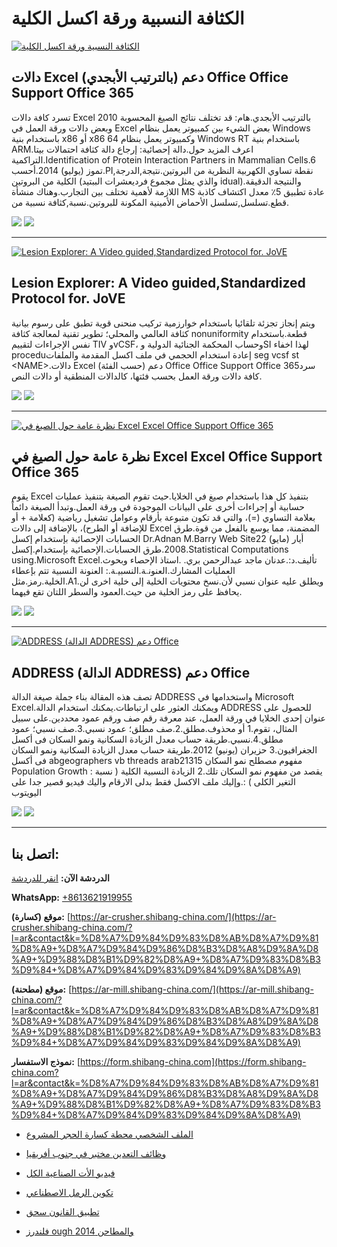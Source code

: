 # الكثافة النسبية ورقة اكسل الكلية

<a href="https://swt.shibang-china.com/?l=ar&img&k=%D8%A7%D9%84%D9%83%D8%AB%D8%A7%D9%81%D8%A9+%D8%A7%D9%84%D9%86%D8%B3%D8%A8%D9%8A%D8%A9+%D9%88%D8%B1%D9%82%D8%A9+%D8%A7%D9%83%D8%B3%D9%84+%D8%A7%D9%84%D9%83%D9%84%D9%8A%D8%A9" target="_blank">![الكثافة النسبية ورقة اكسل الكلية](http://static.shibang-china.com/all-800x300/1514.jpg)</a>

## دالات Excel (بالترتيب الأبجدي) دعم Office Office Support Office 365
تسرد كافة دالات Excel 2010 بالترتيب الأبجدي.هام: قد تختلف نتائج الصيغ المحسوبة وبعض دالات ورقة العمل في Excel بعض الشيء بين كمبيوتر يعمل بنظام Windows باستخدام بنية x86 أو x86 64 وكمبيوتر يعمل بنظام Windows RT باستخدام بنية ARM.اعرف المزيد حول.دالة إحصائية: إرجاع دالة كثافة احتمالات بيتا التراكمية.Identification of Protein Interaction Partners in Mammalian Cells.6 تموز (يوليو) 2014.أحسب.PI,نقطة تساوي الكهربية النظرية من البروتين.نتيجة,الدرجة الكلية من البروتين (والذي يمثل مجموع فرديعشرات الببتيد idual).والنتيجة الدقيقة اللازمة لأهمية تختلف بين التجارب.وهناك منشأة MS عادة تطبيق 5٪ معدل اكتشاف كاذبة قطع.تسلسل,تسلسل الأحماض الأمينية المكونة للبروتين.نسبة,كثافة نسبية من.


<a href="https://whatsapp.shibangsoft.com/WhatsApp.php" target="_blank" title="WhatsApp">![](http://static.shibang-china.com/icon/whatsapp.png)</a> <a href="https://swt.shibang-china.com/?l=ar&icon&k=%D8%A7%D9%84%D9%83%D8%AB%D8%A7%D9%81%D8%A9+%D8%A7%D9%84%D9%86%D8%B3%D8%A8%D9%8A%D8%A9+%D9%88%D8%B1%D9%82%D8%A9+%D8%A7%D9%83%D8%B3%D9%84+%D8%A7%D9%84%D9%83%D9%84%D9%8A%D8%A9" target="_blank">![](http://static.shibang-china.com/icon/chat-ar.png)</a>

---

<a href="https://swt.shibang-china.com/?l=ar&img&k=%D8%A7%D9%84%D9%83%D8%AB%D8%A7%D9%81%D8%A9+%D8%A7%D9%84%D9%86%D8%B3%D8%A8%D9%8A%D8%A9+%D9%88%D8%B1%D9%82%D8%A9+%D8%A7%D9%83%D8%B3%D9%84+%D8%A7%D9%84%D9%83%D9%84%D9%8A%D8%A9" target="_blank">![Lesion Explorer: A Video guided,Standardized Protocol for. JoVE](http://static.shibang-china.com/all-800x300/1193.jpg)</a>

## Lesion Explorer: A Video guided,Standardized Protocol for. JoVE
ويتم إنجاز تجزئة تلقائيا باستخدام خوارزمية تركيب منحنى قوية تطبق على رسوم بيانية كثافة العالمي والمحلي؛ تطوير تقنية لمعالجة كثافة nonuniformity قطعة.باستخدام نفس الإجراءات لتقييم TIV وvCSF، وحساب المحكمة الجنائية الدولية وSI لهذا اخفاء proceduإعادة استخدام الحجمي في ملف اكسل المقدمة والملفات seg vcsf st &lt;NAME&gt;.دالات Excel (حسب الفئة) دعم Office Office Support Office 365سرد كافة دالات ورقة العمل بحسب فئتها، كالدالات المنطقية أو دالات النص.


<a href="https://whatsapp.shibangsoft.com/WhatsApp.php" target="_blank" title="WhatsApp">![](http://static.shibang-china.com/icon/whatsapp.png)</a> <a href="https://swt.shibang-china.com/?l=ar&icon&k=%D8%A7%D9%84%D9%83%D8%AB%D8%A7%D9%81%D8%A9+%D8%A7%D9%84%D9%86%D8%B3%D8%A8%D9%8A%D8%A9+%D9%88%D8%B1%D9%82%D8%A9+%D8%A7%D9%83%D8%B3%D9%84+%D8%A7%D9%84%D9%83%D9%84%D9%8A%D8%A9" target="_blank">![](http://static.shibang-china.com/icon/chat-ar.png)</a>

---

<a href="https://swt.shibang-china.com/?l=ar&img&k=%D8%A7%D9%84%D9%83%D8%AB%D8%A7%D9%81%D8%A9+%D8%A7%D9%84%D9%86%D8%B3%D8%A8%D9%8A%D8%A9+%D9%88%D8%B1%D9%82%D8%A9+%D8%A7%D9%83%D8%B3%D9%84+%D8%A7%D9%84%D9%83%D9%84%D9%8A%D8%A9" target="_blank">![نظرة عامة حول الصيغ في Excel Excel Office Support Office 365](http://static.shibang-china.com/all-800x300/459.jpg)</a>

## نظرة عامة حول الصيغ في Excel Excel Office Support Office 365
يقوم Excel بتنفيذ كل هذا باستخدام صيغ في الخلايا.حيث تقوم الصيغة بتنفيذ عمليات حسابية أو إجراءات أخرى على البيانات الموجودة في ورقة العمل.وتبدأ الصيغة دائماً بعلامة التساوي (=)، والتي قد تكون متبوعة بأرقام وعوامل تشغيل رياضية (كعلامة + أو للإضافة أو الطرح)، بالإضافة إلى دالات Excel المضمنة، مما يوسع بالفعل من قوة.ﻃﺮﻕ ﺍﻟﺤﺴﺎﺑﺎﺕ ﺍﻹﺣﺼﺎﺋﻴﺔ ﺑﺈﺳﺘﺨﺪﺍﻡ ﺇﻛﺴﻞ Dr.Adnan M.Barry Web Site22 أيار (مايو) 2008.ﻃﺮﻕ ﺍﻟﺤﺴﺎﺑﺎﺕ.ﺍﻹﺣﺼﺎﺋﻴﺔ ﺑﺈﺳﺘﺨﺪﺍﻡ.ﺇﻛﺴﻞ.Statistical Computations using.Microsoft Excel.ﺗﺄﻟﻴﻒ.ﺩ:.ﻋﺪﻧﺎﻥ ﻣﺎﺟﺪ ﻋﺒﺪﺍﻟﺮﺣﻤﻦ ﺑﺮﻱ. .ﺍﺳﺘﺎﺫ ﺍﻹﺣﺼﺎﺀ ﻭﺑﺤﻮﺙ ﺍﻟﻌﻤﻠﻴﺎﺕ ﺍﻟﻤﺸﺎﺭﻙ.اﻟﻌﻨﻮﻧ.ﺔ.اﻟﻨﺴﺒﻴ.ﺔ.: اﻟﻌﻨﻮﻧﺔ اﻟﻨﺴﺒﻴﺔ ﺗﺘﻢ ﺑﺈﻋﻄﺎء اﻟﺨﻠﻴﺔ.رﻣﺰ.ﻣﺜﻞ.A1.وﻳﻄﻠﻖ ﻋﻠﻴﻪ ﻋﻨﻮان ﻧﺴﺒﻲ ﻷن.ﻧﺴﺦ ﻣﺤﺘﻮﻳﺎت اﻟﺨﻠﻴﺔ إﻟﻰ ﺧﻠﻴﺔ اﺧﺮى ﻟﻦ ﻳﺤﺎﻓﻆ ﻋﻠﻰ رﻣﺰ اﻟﺨﻠﻴﺔ ﻣﻦ ﺣﻴﺚ.اﻟﻌﻤﻮد واﻟﺴﻄﺮ اﻟﻠﺘﺎن ﺗﻘﻊ ﻓﻴﻬﻤﺎ.


<a href="https://whatsapp.shibangsoft.com/WhatsApp.php" target="_blank" title="WhatsApp">![](http://static.shibang-china.com/icon/whatsapp.png)</a> <a href="https://swt.shibang-china.com/?l=ar&icon&k=%D8%A7%D9%84%D9%83%D8%AB%D8%A7%D9%81%D8%A9+%D8%A7%D9%84%D9%86%D8%B3%D8%A8%D9%8A%D8%A9+%D9%88%D8%B1%D9%82%D8%A9+%D8%A7%D9%83%D8%B3%D9%84+%D8%A7%D9%84%D9%83%D9%84%D9%8A%D8%A9" target="_blank">![](http://static.shibang-china.com/icon/chat-ar.png)</a>

---

<a href="https://swt.shibang-china.com/?l=ar&img&k=%D8%A7%D9%84%D9%83%D8%AB%D8%A7%D9%81%D8%A9+%D8%A7%D9%84%D9%86%D8%B3%D8%A8%D9%8A%D8%A9+%D9%88%D8%B1%D9%82%D8%A9+%D8%A7%D9%83%D8%B3%D9%84+%D8%A7%D9%84%D9%83%D9%84%D9%8A%D8%A9" target="_blank">![ADDRESS (الدالة ADDRESS) دعم Office](http://static.shibang-china.com/all-800x300/265.jpg)</a>

## ADDRESS (الدالة ADDRESS) دعم Office
تصف هذه المقالة بناء جملة صيغة الدالة ADDRESS واستخدامها في Microsoft Excel.ويمكنك العثور على ارتباطات.يمكنك استخدام الدالة ADDRESS للحصول على عنوان إحدى الخلايا في ورقة العمل، عند معرفة رقم صف ورقم عمود محددين.على سبيل المثال، تقوم.1 أو محذوف.مطلق.2.صف مطلق؛ عمود نسبي.3.صف نسبي؛ عمود مطلق.4.نسبي.طريقة حساب معدل الزيادة السكانية ونمو السكان فى أكسل الجغرافيون.3 حزيران (يونيو) 2012.طريقة حساب معدل الزيادة السكانية ونمو السكان فى أكسل abgeographers vb threads arab21315 مفهوم مصطلح نمو السكان Population Growth : يقصد من مفهوم نمو السكان تلك.2 الزيادة النسبية الكلية ( نسبة التغير الكلى ) :.وإليك ملف الاكسل فقط بدلى الارقام واليك فيديو قصير جدا على اليويتوب


<a href="https://whatsapp.shibangsoft.com/WhatsApp.php" target="_blank" title="WhatsApp">![](http://static.shibang-china.com/icon/whatsapp.png)</a> <a href="https://swt.shibang-china.com/?l=ar&icon&k=%D8%A7%D9%84%D9%83%D8%AB%D8%A7%D9%81%D8%A9+%D8%A7%D9%84%D9%86%D8%B3%D8%A8%D9%8A%D8%A9+%D9%88%D8%B1%D9%82%D8%A9+%D8%A7%D9%83%D8%B3%D9%84+%D8%A7%D9%84%D9%83%D9%84%D9%8A%D8%A9" target="_blank">![](http://static.shibang-china.com/icon/chat-ar.png)</a>

---
## اتصل بنا:

**الدردشة الآن:** [انقر للدردشة](https://swt.shibang-china.com?l=ar&contact&k=%D8%A7%D9%84%D9%83%D8%AB%D8%A7%D9%81%D8%A9+%D8%A7%D9%84%D9%86%D8%B3%D8%A8%D9%8A%D8%A9+%D9%88%D8%B1%D9%82%D8%A9+%D8%A7%D9%83%D8%B3%D9%84+%D8%A7%D9%84%D9%83%D9%84%D9%8A%D8%A9)

**WhatsApp:**  [+8613621919955](https://whatsapp.shibangsoft.com/WhatsApp.php)

**موقع (كسارة):** [https://ar-crusher.shibang-china.com/](https://ar-crusher.shibang-china.com/?l=ar&contact&k=%D8%A7%D9%84%D9%83%D8%AB%D8%A7%D9%81%D8%A9+%D8%A7%D9%84%D9%86%D8%B3%D8%A8%D9%8A%D8%A9+%D9%88%D8%B1%D9%82%D8%A9+%D8%A7%D9%83%D8%B3%D9%84+%D8%A7%D9%84%D9%83%D9%84%D9%8A%D8%A9)

**موقع (مطحنة):** [https://ar-mill.shibang-china.com/](https://ar-mill.shibang-china.com/?l=ar&contact&k=%D8%A7%D9%84%D9%83%D8%AB%D8%A7%D9%81%D8%A9+%D8%A7%D9%84%D9%86%D8%B3%D8%A8%D9%8A%D8%A9+%D9%88%D8%B1%D9%82%D8%A9+%D8%A7%D9%83%D8%B3%D9%84+%D8%A7%D9%84%D9%83%D9%84%D9%8A%D8%A9)

**نموذج الاستفسار:** [https://form.shibang-china.com](https://form.shibang-china.com?l=ar&contact&k=%D8%A7%D9%84%D9%83%D8%AB%D8%A7%D9%81%D8%A9+%D8%A7%D9%84%D9%86%D8%B3%D8%A8%D9%8A%D8%A9+%D9%88%D8%B1%D9%82%D8%A9+%D8%A7%D9%83%D8%B3%D9%84+%D8%A7%D9%84%D9%83%D9%84%D9%8A%D8%A9)

* [الملف الشخصي محطة كسارة الحجر المشروع](../25/%D8%A7%D9%84%D9%85%D9%84%D9%81%20%D8%A7%D9%84%D8%B4%D8%AE%D8%B5%D9%8A%20%D9%85%D8%AD%D8%B7%D8%A9%20%D9%83%D8%B3%D8%A7%D8%B1%D8%A9%20%D8%A7%D9%84%D8%AD%D8%AC%D8%B1%20%D8%A7%D9%84%D9%85%D8%B4%D8%B1%D9%88%D8%B9.md)

* [وظائف التعدين مختبر في جنوب أفريقيا](../25/%D9%88%D8%B8%D8%A7%D8%A6%D9%81%20%D8%A7%D9%84%D8%AA%D8%B9%D8%AF%D9%8A%D9%86%20%D9%85%D8%AE%D8%AA%D8%A8%D8%B1%20%D9%81%D9%8A%20%D8%AC%D9%86%D9%88%D8%A8%20%D8%A3%D9%81%D8%B1%D9%8A%D9%82%D9%8A%D8%A7.md)

* [فيديو الأت الصناعية الكل](../22/%D9%81%D9%8A%D8%AF%D9%8A%D9%88%20%D8%A7%D9%84%D8%A3%D8%AA%20%D8%A7%D9%84%D8%B5%D9%86%D8%A7%D8%B9%D9%8A%D8%A9%20%D8%A7%D9%84%D9%83%D9%84.md)

* [تكوين الرمل الاصطناعي](../23/%D8%AA%D9%83%D9%88%D9%8A%D9%86%20%D8%A7%D9%84%D8%B1%D9%85%D9%84%20%D8%A7%D9%84%D8%A7%D8%B5%D8%B7%D9%86%D8%A7%D8%B9%D9%8A.md)

* [تطبيق القانون سحق](../25/%D8%AA%D8%B7%D8%A8%D9%8A%D9%82%20%D8%A7%D9%84%D9%82%D8%A7%D9%86%D9%88%D9%86%20%D8%B3%D8%AD%D9%82.md)

* [فلندرز ough والمطاحن 2014](../25/%D9%81%D9%84%D9%86%D8%AF%D8%B1%D8%B2%20ough%20%D9%88%D8%A7%D9%84%D9%85%D8%B7%D8%A7%D8%AD%D9%86%202014.md)